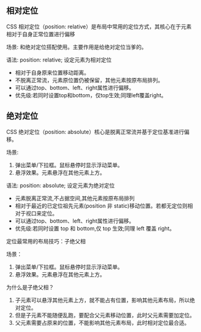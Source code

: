## 相对定位

CSS 相对定位（position: relative）是布局中常用的定位方式，其核心在于元素相对于自身正常位置进行偏移

场景:
和绝对定位搭配使用。主要作用是给绝对定位当爹的。

语法:
position: relative;  设定元素为相对定位

- 相对于自身原来位置移动距离。
- 不脱离正常流，元素原位置仍被保留，其他元素按原布局排列。
- 可以通过top、bottom、left、right属性进行偏移。
- 优先级:若同时设置top和bottom，仅top生效;同理left覆盖right。

## 绝对定位

CSS 绝对定位（position: absolute）核心是脱离正常流并基于定位基准进行偏移。

场景:
1. 弹出菜单/下拉框。鼠标悬停时显示浮动菜单。
2. 悬浮效果。元素悬浮在其他元素上方。

语法:
position: absolute; 设定元素为绝对定位

- 元素脱离正常流,不占据空间,其他元素按原布局排列
- 相对于最近的已定位祖先元素(position 非 static)移动位置。若都无定位则相对于视口来定位。
- 可以通过top、bottom、left、right属性进行偏移。
- 优先级:若同时设置 top 和 bottom,仅 top 生效;同理 left 覆盖 right。

定位最常用的布局技巧：子绝父相

场景：
1. 弹出菜单/下拉框。鼠标悬停时显示浮动菜单。
2. 悬浮效果。元素悬浮在其他元素上方。

为什么是子绝父相？
1. 子元素可以悬浮其他元素上方，就不能占有位置，影响其他元素布局，所以绝对定位。
2. 但是子元素不能随便乱跑，要配合父元素移动位置，此时父元素需要加定位。
3. 父元素需要占原来的位置，不能影响其他元素布局，此时相对定位最合适。